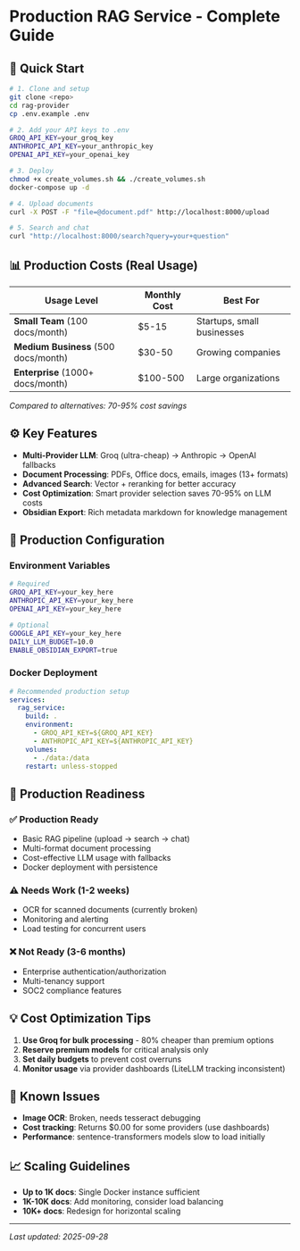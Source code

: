 # Production RAG Service - Complete Guide

## 🚀 **Quick Start**

```bash
# 1. Clone and setup
git clone <repo>
cd rag-provider
cp .env.example .env

# 2. Add your API keys to .env
GROQ_API_KEY=your_groq_key
ANTHROPIC_API_KEY=your_anthropic_key
OPENAI_API_KEY=your_openai_key

# 3. Deploy
chmod +x create_volumes.sh && ./create_volumes.sh
docker-compose up -d

# 4. Upload documents
curl -X POST -F "file=@document.pdf" http://localhost:8000/upload

# 5. Search and chat
curl "http://localhost:8000/search?query=your+question"
```

## 📊 **Production Costs (Real Usage)**

| Usage Level | Monthly Cost | Best For |
|-------------|--------------|----------|
| **Small Team** (100 docs/month) | $5-15 | Startups, small businesses |
| **Medium Business** (500 docs/month) | $30-50 | Growing companies |
| **Enterprise** (1000+ docs/month) | $100-500 | Large organizations |

*Compared to alternatives: 70-95% cost savings*

## ⚙️ **Key Features**

- **Multi-Provider LLM**: Groq (ultra-cheap) → Anthropic → OpenAI fallbacks
- **Document Processing**: PDFs, Office docs, emails, images (13+ formats)
- **Advanced Search**: Vector + reranking for better accuracy
- **Cost Optimization**: Smart provider selection saves 70-95% on LLM costs
- **Obsidian Export**: Rich metadata markdown for knowledge management

## 🔧 **Production Configuration**

### **Environment Variables**
```bash
# Required
GROQ_API_KEY=your_key_here
ANTHROPIC_API_KEY=your_key_here
OPENAI_API_KEY=your_key_here

# Optional
GOOGLE_API_KEY=your_key_here
DAILY_LLM_BUDGET=10.0
ENABLE_OBSIDIAN_EXPORT=true
```

### **Docker Deployment**
```yaml
# Recommended production setup
services:
  rag_service:
    build: .
    environment:
      - GROQ_API_KEY=${GROQ_API_KEY}
      - ANTHROPIC_API_KEY=${ANTHROPIC_API_KEY}
    volumes:
      - ./data:/data
    restart: unless-stopped
```

## 🎯 **Production Readiness**

### **✅ Production Ready**
- Basic RAG pipeline (upload → search → chat)
- Multi-format document processing
- Cost-effective LLM usage with fallbacks
- Docker deployment with persistence

### **⚠️ Needs Work (1-2 weeks)**
- OCR for scanned documents (currently broken)
- Monitoring and alerting
- Load testing for concurrent users

### **❌ Not Ready (3-6 months)**
- Enterprise authentication/authorization
- Multi-tenancy support
- SOC2 compliance features

## 💡 **Cost Optimization Tips**

1. **Use Groq for bulk processing** - 80% cheaper than premium options
2. **Reserve premium models** for critical analysis only
3. **Set daily budgets** to prevent cost overruns
4. **Monitor usage** via provider dashboards (LiteLLM tracking inconsistent)

## 🚨 **Known Issues**

- **Image OCR**: Broken, needs tesseract debugging
- **Cost tracking**: Returns $0.00 for some providers (use dashboards)
- **Performance**: sentence-transformers models slow to load initially

## 📈 **Scaling Guidelines**

- **Up to 1K docs**: Single Docker instance sufficient
- **1K-10K docs**: Add monitoring, consider load balancing
- **10K+ docs**: Redesign for horizontal scaling

---
*Last updated: 2025-09-28*